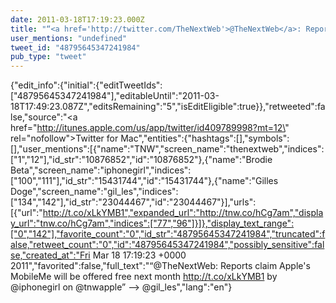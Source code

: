 ```yaml
---
date: 2011-03-18T17:19:23.000Z
title: "“<a href='http://twitter.com/TheNextWeb'>@TheNextWeb</a>: Reports claim Apple's MobileMe will be offered free next month http://t.co/xLkYMB1 by <a href='http://twitter.com/iphonegirl'>@iphonegirl</a> on <a href='http://twitter.com/tnwapple'>@tnwapple</a>”  --&gt; <a href='http://twitter.com/gil_les'>@gil_les</a>″"
user_mentions: "undefined"
tweet_id: "48795645347241984"
pub_type: "tweet"
---
```

{"edit_info":{"initial":{"editTweetIds":["48795645347241984"],"editableUntil":"2011-03-18T17:49:23.087Z","editsRemaining":"5","isEditEligible":true}},"retweeted":false,"source":"<a href=\"http://itunes.apple.com/us/app/twitter/id409789998?mt=12\" rel=\"nofollow\">Twitter for Mac</a>","entities":{"hashtags":[],"symbols":[],"user_mentions":[{"name":"TNW","screen_name":"thenextweb","indices":["1","12"],"id_str":"10876852","id":"10876852"},{"name":"Brodie Beta","screen_name":"iphonegirl","indices":["100","111"],"id_str":"15431744","id":"15431744"},{"name":"Gilles Doge","screen_name":"gil_les","indices":["134","142"],"id_str":"23044467","id":"23044467"}],"urls":[{"url":"http://t.co/xLkYMB1","expanded_url":"http://tnw.co/hCg7am","display_url":"tnw.co/hCg7am","indices":["77","96"]}]},"display_text_range":["0","142"],"favorite_count":"0","id_str":"48795645347241984","truncated":false,"retweet_count":"0","id":"48795645347241984","possibly_sensitive":false,"created_at":"Fri Mar 18 17:19:23 +0000 2011","favorited":false,"full_text":"“@TheNextWeb: Reports claim Apple's MobileMe will be offered free next month http://t.co/xLkYMB1 by @iphonegirl on @tnwapple”  --&gt; @gil_les","lang":"en"}
